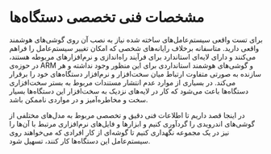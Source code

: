 # مشخصات فنی تخصصی دستگاه‌ها
برای تست واقعی سیستم‌عامل‌های ساخته شده نیاز به نصب آن روی گوشی‌های هوشمند واقعی دارید. متاسفانه برخلاف رایانه‌های شخصی که امکان تغییر سیستم‌عامل را فراهم می‌کنند و دارای لایه‌ای استاندارد برای فرآیند راه‌اندازی و نرم‌افزارهای مربوطه هستند، در حوزه‌ی ARM و گوشی‌های هوشمند استانداردی برای این منظور وجود نداشته و هر سازنده به صورتی متفاوت ارتباط میان سخت‌افزار و نرم‌افزار دستگاه‌های خود را برقرار می‌کند. در بسیاری از موارد عدم انتشار مستندات مربوط به بستر سخت‌افزاری دستگاه‌ها باعث می‌شود که کار در لایه‌های نزدیک به سخت‌افزار این دستگاه‌ها بسیار سخت و مخاطره‌آمیز و در مواردی ناممکن باشد.

در اینجا قصد داریم تا اطلاعات فنی دقیق و تخصصی مربوط به مدل‌های مختلفی از گوشی‌های اندرویدی را گردآوری کنیم و ابزارها و فایل‌های نرم‌افزاری مرتبط با آن‌ها را نیز در یک مجموعه نگهداری کنیم تا گوشه‌ای از کار افرادی که می‌خواهند روی سیستم‌عامل این دستگاه‌ها کار کنند، تسهیل شود.
